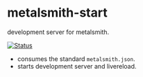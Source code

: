 # metalsmith-start

development server for metalsmith.

[![Status](https://travis-ci.org/rstacruz/metalsmith-start.svg?branch=master)](https://travis-ci.org/rstacruz/metalsmith-start "See test builds")

- consumes the standard `metalsmith.json`.
- starts development server and livereload.

